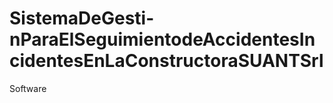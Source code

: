 SistemaDeGesti-nParaElSeguimientodeAccidentesIncidentesEnLaConstructoraSUANTSrl
===============================================================================

Software
